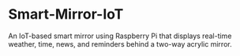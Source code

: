 # Smart-Mirror-IoT
An IoT-based smart mirror using Raspberry Pi that displays real-time weather, time, news, and reminders behind a two-way acrylic mirror.
